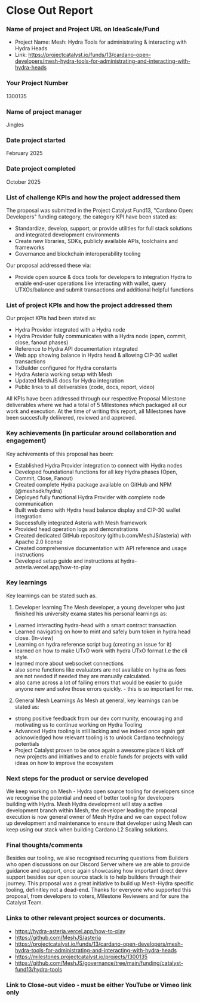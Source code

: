 # Close Out Report


### Name of project and Project URL on IdeaScale/Fund
- Project Name: Mesh: Hydra Tools for administrating & interacting with Hydra Heads
- Link: https://projectcatalyst.io/funds/13/cardano-open-developers/mesh-hydra-tools-for-administrating-and-interacting-with-hydra-heads

### Your Project Number
1300135

### Name of project manager
Jingles

### Date project started
February 2025

### Date project completed
October 2025

### List of challenge KPIs and how the project addressed them

The proposal was submitted in the Project Catalyst Fund13, "Cardano Open: Developers" funding category, the category KPI have been stated as:
- Standardize, develop, support, or provide utilities for full stack solutions and integrated development environments 
- Create new libraries, SDKs, publicly available APIs, toolchains and frameworks 
- Governance and blockchain interoperability tooling

Our proposal addressed these via:
- Provide open source & docs tools for developers to integration Hydra to enable end-user operations like interacting with wallet, query UTXOs/balance and submit transactions and additional helpful functions

### List of project KPIs and how the project addressed them

Our project KPIs had been stated as:
- Hydra Provider integrated with a Hydra node
- Hydra Provider fully communicates with a Hydra node (open, commit, close, fanout phases)
- Reference to Hydra API documentation integrated
- Web app showing balance in Hydra head & allowing CIP-30 wallet transactions
- TxBuilder configured for Hydra constants
- Hydra Asteria working setup with Mesh
- Updated MeshJS docs for Hydra integration
- Public links to all deliverables (code, docs, report, video)

All KPIs have been addressed through our respective Proposal Milestone deliverables where we had a total of 5 Milestones which packaged all our work and execution. At the time of writing this report, all Milestones have been succesfully deliivered, reviewed and approved.

### Key achievements (in particular around collaboration and engagement)

Key achivements of this proposal has been:

- Established Hydra Provider integration to connect with Hydra nodes
- Developed foundational functions for all key Hydra phases (Open, Commit, Close, Fanout)
- Created complete Hydra package available on GitHub and NPM (@meshsdk/hydra)
- Deployed fully functional Hydra Provider with complete node communication
- Built web demo with Hydra head balance display and CIP-30 wallet integration
- Successfully integrated Asteria with Mesh framework
- Provided head operation logs and demonstrations
- Created dedicated GitHub repository (github.com/MeshJS/asteria) with Apache 2.0 license
- Created comprehensive documentation with API reference and usage instructions
- Developed setup guide and instructions at hydra-asteria.vercel.app/how-to-play

### Key learnings

Key learnings can be stated such as.

1) Developer learning
The Mesh developer, a young developer who just finished his university exama states his personal learnings as:
- Learned interacting hydra-head with a smart contract transaction.
- Learned navigating on how to mint and safely burn token in hydra head close. (In-view)
- Learning on hydra reference script bug (creating an issue for it)
- learned on how to make UTxO work with hydra UTxO format I.e the cli style.
- learned more about websocket connections
- also some functions like evaluators are not available on hydra as fees are not needed if needed they are manually calculated.
- also came across a lot of failing errors that would be easier to guide anyone new and solve those errors quickly. - this is so important for me.
  
2) General Mesh Learnings
As Mesh at general, key learnings can be stated as:
- strong positive feedback from our dev community, encouraging and motivating us to continue working on Hydra Tooling
- Advanced Hydra tooling is still lacking and we indeed once again got acknowledged how relevant tooling is to unlock Cardano technology potentials
- Project Catalyst proven to be once again a awesome place ti kick off new projects and initiatives and to enable funds for projects with valid ideas on how to improve the ecosystem

### Next steps for the product or service developed
We keep working on Mesh - Hydra open source tooling for developers since we recognise the potential and need of better tooling for developers building with Hydra.
Mesh Hydra development will stay a active development branch within Mesh, the developer leading the proposal execution is now general owner of Mesh Hydra and we can expect follow up development and maintenance to ensure that developer using Mesh can keep using our stack when building Cardano L2 Scaling solutions.

### Final thoughts/comments
Besides our tooling, we also recognised recurring questions from Builders who open discussions on our Discord Server where we are able to provide guidance and support, once again showcasing how important direct devv support besides our open source stack is to help builders through their journey. This proposal was a great initiative to build up Mesh-Hydra specific tooling, definitley not a dead-end. Thanks for everyone who supported this proposal, from developers to voters, Milestone Reviewers and for sure the Catalyst Team.


### Links to other relevant project sources or documents. 
- https://hydra-asteria.vercel.app/how-to-play
- https://github.com/MeshJS/asteria
- https://projectcatalyst.io/funds/13/cardano-open-developers/mesh-hydra-tools-for-administrating-and-interacting-with-hydra-heads
- https://milestones.projectcatalyst.io/projects/1300135
- https://github.com/MeshJS/governance/tree/main/funding/catalyst-fund13/hydra-tools
  
### Link to Close-out video - must be either YouTube or Vimeo link only 
